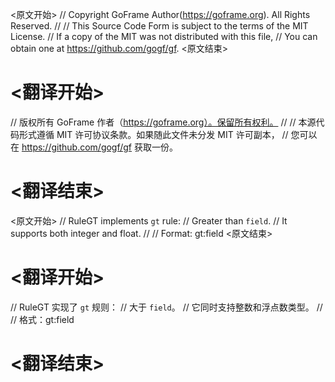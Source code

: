 
<原文开始>
// Copyright GoFrame Author(https://goframe.org). All Rights Reserved.
//
// This Source Code Form is subject to the terms of the MIT License.
// If a copy of the MIT was not distributed with this file,
// You can obtain one at https://github.com/gogf/gf.
<原文结束>

# <翻译开始>
// 版权所有 GoFrame 作者（https://goframe.org）。保留所有权利。
//
// 本源代码形式遵循 MIT 许可协议条款。如果随此文件未分发 MIT 许可副本，
// 您可以在 https://github.com/gogf/gf 获取一份。
# <翻译结束>


<原文开始>
// RuleGT implements `gt` rule:
// Greater than `field`.
// It supports both integer and float.
//
// Format: gt:field
<原文结束>

# <翻译开始>
// RuleGT 实现了 `gt` 规则：
// 大于 `field`。
// 它同时支持整数和浮点数类型。
//
// 格式：gt:field
# <翻译结束>

